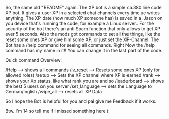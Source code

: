 So, the same old "README" again.
The XP bot is a simple ca.380 line code XP bot.
It gives a user XP in a selected chat channels every time ue writes anything. 
The XP date (how much XP someone has) is saved in a .Jason on you device that's running the code, for example a Linux server..
For the security of the bot there's an anti Spam function that only allows to get XP ever 5 seconds.
Also the mods got commands to set all the things, like the reset some ones XP or give him some XP, or just set the XP-Channel.
The Bot has a /help command for seeing all commands. 
Right Now the /help command has my name in it!!
You can change it in the last part of the code.

Quick command Overview:

/Help --> shows all commands 
/lv_reset --> Resets some ones XP (only for allowed roles)
/setup --> Sets the XP channel where XP is earned
/rank --> shows your Xp status, like what rank you are and so 
/leaderboard --> shows the best 5 users on you server
/set_language --> sets the Language to German/Inglish 
/wipe_all --> resets all XP Data

So I hope the Bot is helpful for you and pal give me Feedback if it works.

Btw. I'm 14 so tell me if I missed something here
(:

